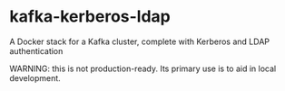 # kafka-kerberos-ldap

A Docker stack for a Kafka cluster, complete with Kerberos and LDAP authentication

WARNING: this is not production-ready. Its primary use is to aid in local development.

